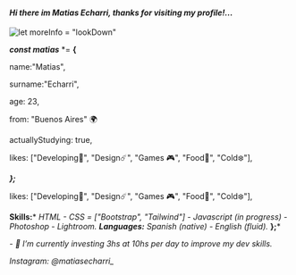 
#### *Hi there im Matias Echarri, thanks for visiting my profile!...*
![*let moreInfo = "lookDown"*](https://i.pinimg.com/originals/22/26/a5/2226a53e0be2f56c78982ae08f493f3c.jpg)

***const matias*** *= **{**


name:"Matias",

surname:"Echarri",

age: 23,

from: "Buenos Aires" 🌍​

actuallyStudying: true,

likes: ["Developing🌊​", "Design☄️", "Games 🎮", "Food🍜", "Cold❄️"],

***};***




likes: ["Developing🌊​", "Design☄️", "Games 🎮", "Food🍜", "Cold❄️"],


**Skills:*** *HTML - CSS = ["Bootstrap", "Tailwind"] - Javascript  (in progress) - Photoshop - Lightroom.*
***Languages:*** *Spanish (native) - English (fluid).*
**};***

*- 🔭 I’m currently investing 3hs at 10hs per day to improve my dev skills.* 

*Instagram: @matiasecharri_*










